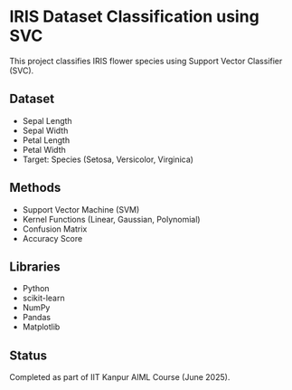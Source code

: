# IRIS Dataset Classification using SVC

This project classifies IRIS flower species using Support Vector Classifier (SVC).

## Dataset

- Sepal Length
- Sepal Width
- Petal Length
- Petal Width
- Target: Species (Setosa, Versicolor, Virginica)

## Methods

- Support Vector Machine (SVM)
- Kernel Functions (Linear, Gaussian, Polynomial)
- Confusion Matrix
- Accuracy Score

## Libraries

- Python
- scikit-learn
- NumPy
- Pandas
- Matplotlib

## Status

Completed as part of IIT Kanpur AIML Course (June 2025).
